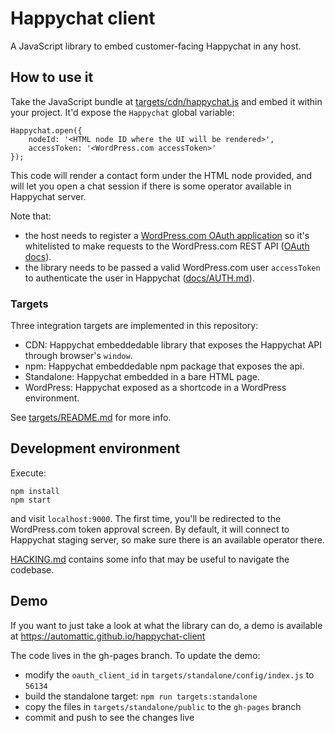 # Happychat client

A JavaScript library to embed customer-facing Happychat in any host.

## How to use it

Take the JavaScript bundle at [targets/cdn/happychat.js](./targets/cdn/happychat.js) and embed it within your project. It'd expose the `Happychat` global variable:

	Happychat.open({
		nodeId: '<HTML node ID where the UI will be rendered>',
		accessToken: '<WordPress.com accessToken>'
	});

This code will render a contact form under the HTML node provided, and will let you open a chat session if there is some operator available in Happychat server.

Note that:

* the host needs to register a [WordPress.com OAuth application](http://developer.wordpress.com/apps/) so it's whitelisted to make requests to the WordPress.com REST API ([OAuth docs](https://developer.wordpress.com/docs/oauth2/)).
* the library needs to be passed a valid WordPress.com user `accessToken` to authenticate the user in Happychat ([docs/AUTH.md](./docs/AUTH.md)).

### Targets

Three integration targets are implemented in this repository:
- CDN: Happychat embeddedable library that exposes the Happychat API through browser's `window`.
- npm: Happychat embeddedable npm package that exposes the api.
- Standalone: Happychat embedded in a bare HTML page.
- WordPress: Happychat exposed as a shortcode in a WordPress environment.

See [targets/README.md](./targets/README.md) for more info.

## Development environment

Execute:

    npm install
    npm start

and visit `localhost:9000`. The first time, you'll be redirected to the WordPress.com token approval screen. By default, it will connect to Happychat staging server, so make sure there is an available operator there.

[HACKING.md](./docs/HACKING.md) contains some info that may be useful to navigate the codebase.

## Demo

If you want to just take a look at what the library can do, a demo is available at https://automattic.github.io/happychat-client

The code lives in the gh-pages branch. To update the demo:

* modify the `oauth_client_id` in `targets/standalone/config/index.js` to `56134`
* build the standalone target: `npm run targets:standalone`
* copy the files in `targets/standalone/public` to the `gh-pages` branch
* commit and push to see the changes live
